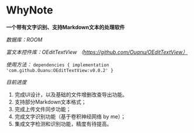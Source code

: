 # WhyNote
**一个带有文字识别、支持Markdown文本的处理软件**

*数据库：ROOM*

*富文本控件库：OEditTextView （https://github.com/Ouanu/OEditTextView）*

*使用方法：*
  `dependencies {
            implementation 'com.github.Ouanu:OEditTextView:v0.0.2'
    }  `

*目前进度*
1. 完成UI设计，以及基础的文件增删改查导出功能。
2. 支持部分Markdown文本格式；
3. 完成上传文件同步功能；
4. 完成文字识别功能（基于卷积神经网络 by me）；
5. 集成文字检测和识别功能，精度有待提高。
